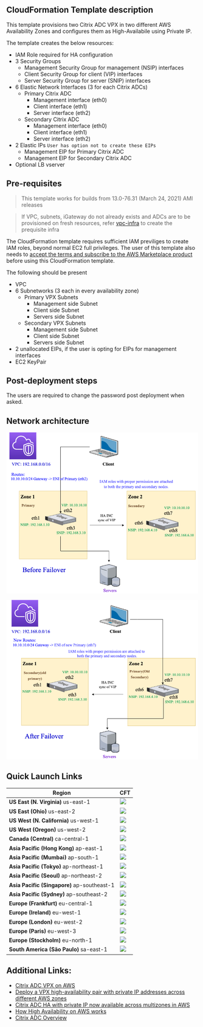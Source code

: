 ## CloudFormation Template description

This template provisions two Citrix ADC VPX in two different AWS Availability Zones and configures them as High-Availabile using Private IP.

The template creates the below resources:

* IAM Role required for HA configuration
* 3 Security Groups
  + Management Security Group for management (NSIP) interfaces
  + Client Security Group for client (VIP) interfaces
  + Server Security Group for server (SNIP) interfaces
* 6 Elastic Network Interfaces (3 for each Citrix ADCs)
  + Primary Citrix ADC
    - Management interface (eth0)
    - Client interface (eth1)
    - Server interface (eth2)
  + Secondary Citrix ADC
    - Management interface (eth0)
    - Client interface (eth1)
    - Server interface (eth2)
* 2 Elastic IPs `User has option not to create these EIPs`
  + Management EIP for Primary Citrix ADC
  + Management EIP for Secondary Citrix ADC
* Optional LB vserver

## Pre-requisites
> This template works for builds from 13.0-76.31 (March 24, 2021) AMI releases

> If VPC, subnets, iGateway do not already exists and ADCs are to be provisioned on fresh resources, refer [vpc-infra](../../vpc-infra/) to create the prequisite infra

The CloudFormation template requires sufficient IAM previliges to create IAM roles, beyond normal EC2 full privileges. The user of this template also needs to [accept the terms and subscribe to the AWS Marketplace product](https://aws.amazon.com/marketplace/pp/B00AA01BOE/) before using this CloudFormation template.
<p>The following should be present</p>

* VPC
* 6 Subnetworks (3 each in every availability zone)
  + Primary VPX Subnets
    - Management side Subnet
    - Client side Subnet
    - Servers side Subnet
  + Secondary VPX Subnets
    - Management side Subnet
    - Client side Subnet
    - Servers side Subnet
* 2 unallocated EIPs, if the user is opting for EIPs for management interfaces
* EC2 KeyPair

## Post-deployment steps
The users are required to change the password post deployment when asked.
## Network architecture

![Before Failover HA Private IP](./before-failover-ha-pip.png)

![After Failover HA Private IP](./after-failover-ha-pip.png)

## Quick Launch Links

|Region|CFT|
|--|--|
|**US East (N. Virginia)** us-east-1|[![](https://s3.amazonaws.com/cloudformation-examples/cloudformation-launch-stack.png)](https://console.aws.amazon.com/cloudformation/home?region=us-east-1#/stacks/new?templateURL=https://s3.amazonaws.com/citrixadc-automation/templates/high-availability/across-availability-zone/using-private-ip/ha-3nic-across-az-pip.yaml)|
|**US East (Ohio)** us-east-2|[![](https://s3.amazonaws.com/cloudformation-examples/cloudformation-launch-stack.png)](https://console.aws.amazon.com/cloudformation/home?region=us-east-2#/stacks/new?templateURL=https://s3.amazonaws.com/citrixadc-automation/templates/high-availability/across-availability-zone/using-private-ip/ha-3nic-across-az-pip.yaml)|
|**US West (N. California)** us-west-1|[![](https://s3.amazonaws.com/cloudformation-examples/cloudformation-launch-stack.png)](https://console.aws.amazon.com/cloudformation/home?region=us-west-1#/stacks/new?templateURL=https://s3.amazonaws.com/citrixadc-automation/templates/high-availability/across-availability-zone/using-private-ip/ha-3nic-across-az-pip.yaml)|
|**US West (Oregon)** us-west-2|[![](https://s3.amazonaws.com/cloudformation-examples/cloudformation-launch-stack.png)](https://console.aws.amazon.com/cloudformation/home?region=us-west-2#/stacks/new?templateURL=https://s3.amazonaws.com/citrixadc-automation/templates/high-availability/across-availability-zone/using-private-ip/ha-3nic-across-az-pip.yaml)|
|**Canada (Central)** ca-central-1|[![](https://s3.amazonaws.com/cloudformation-examples/cloudformation-launch-stack.png)](https://console.aws.amazon.com/cloudformation/home?region=ca-central-1#/stacks/new?templateURL=https://s3.amazonaws.com/citrixadc-automation/templates/high-availability/across-availability-zone/using-private-ip/ha-3nic-across-az-pip.yaml)|
|**Asia Pacific (Hong Kong)** ap-east-1|[![](https://s3.amazonaws.com/cloudformation-examples/cloudformation-launch-stack.png)](https://console.aws.amazon.com/cloudformation/home?region=ap-east-1#/stacks/new?templateURL=https://s3.amazonaws.com/citrixadc-automation/templates/high-availability/across-availability-zone/using-private-ip/ha-3nic-across-az-pip.yaml)|
|**Asia Pacific (Mumbai)** ap-south-1|[![](https://s3.amazonaws.com/cloudformation-examples/cloudformation-launch-stack.png)](https://console.aws.amazon.com/cloudformation/home?region=ap-south-1#/stacks/new?templateURL=https://s3.amazonaws.com/citrixadc-automation/templates/high-availability/across-availability-zone/using-private-ip/ha-3nic-across-az-pip.yaml)|
|**Asia Pacific (Tokyo)** ap-northeast-1|[![](https://s3.amazonaws.com/cloudformation-examples/cloudformation-launch-stack.png)](https://console.aws.amazon.com/cloudformation/home?region=ap-northeast-1#/stacks/new?templateURL=https://s3.amazonaws.com/citrixadc-automation/templates/high-availability/across-availability-zone/using-private-ip/ha-3nic-across-az-pip.yaml)|
|**Asia Pacific (Seoul)** ap-northeast-2|[![](https://s3.amazonaws.com/cloudformation-examples/cloudformation-launch-stack.png)](https://console.aws.amazon.com/cloudformation/home?region=ap-northeast-2#/stacks/new?templateURL=https://s3.amazonaws.com/citrixadc-automation/templates/high-availability/across-availability-zone/using-private-ip/ha-3nic-across-az-pip.yaml)|
|**Asia Pacific (Singapore)** ap-southeast-1|[![](https://s3.amazonaws.com/cloudformation-examples/cloudformation-launch-stack.png)](https://console.aws.amazon.com/cloudformation/home?region=ap-southeast-1#/stacks/new?templateURL=https://s3.amazonaws.com/citrixadc-automation/templates/high-availability/across-availability-zone/using-private-ip/ha-3nic-across-az-pip.yaml)|
|**Asia Pacific (Sydney)** ap-southeast-2|[![](https://s3.amazonaws.com/cloudformation-examples/cloudformation-launch-stack.png)](https://console.aws.amazon.com/cloudformation/home?region=ap-southeast-2#/stacks/new?templateURL=https://s3.amazonaws.com/citrixadc-automation/templates/high-availability/across-availability-zone/using-private-ip/ha-3nic-across-az-pip.yaml)|
|**Europe (Frankfurt)** eu-central-1|[![](https://s3.amazonaws.com/cloudformation-examples/cloudformation-launch-stack.png)](https://console.aws.amazon.com/cloudformation/home?region=eu-central-1#/stacks/new?templateURL=https://s3.amazonaws.com/citrixadc-automation/templates/high-availability/across-availability-zone/using-private-ip/ha-3nic-across-az-pip.yaml)|
|**Europe (Ireland)** eu-west-1|[![](https://s3.amazonaws.com/cloudformation-examples/cloudformation-launch-stack.png)](https://console.aws.amazon.com/cloudformation/home?region=eu-west-1#/stacks/new?templateURL=https://s3.amazonaws.com/citrixadc-automation/templates/high-availability/across-availability-zone/using-private-ip/ha-3nic-across-az-pip.yaml)|
|**Europe (London)** eu-west-2|[![](https://s3.amazonaws.com/cloudformation-examples/cloudformation-launch-stack.png)](https://console.aws.amazon.com/cloudformation/home?region=eu-west-2#/stacks/new?templateURL=https://s3.amazonaws.com/citrixadc-automation/templates/high-availability/across-availability-zone/using-private-ip/ha-3nic-across-az-pip.yaml)|
|**Europe (Paris)** eu-west-3|[![](https://s3.amazonaws.com/cloudformation-examples/cloudformation-launch-stack.png)](https://console.aws.amazon.com/cloudformation/home?region=eu-west-3#/stacks/new?templateURL=https://s3.amazonaws.com/citrixadc-automation/templates/high-availability/across-availability-zone/using-private-ip/ha-3nic-across-az-pip.yaml)|
|**Europe (Stockholm)** eu-north-1|[![](https://s3.amazonaws.com/cloudformation-examples/cloudformation-launch-stack.png)](https://console.aws.amazon.com/cloudformation/home?region=eu-north-1#/stacks/new?templateURL=https://s3.amazonaws.com/citrixadc-automation/templates/high-availability/across-availability-zone/using-private-ip/ha-3nic-across-az-pip.yaml)|
|**South America (São Paulo)** sa-east-1|[![](https://s3.amazonaws.com/cloudformation-examples/cloudformation-launch-stack.png)](https://console.aws.amazon.com/cloudformation/home?region=sa-east-1#/stacks/new?templateURL=https://s3.amazonaws.com/citrixadc-automation/templates/high-availability/across-availability-zone/using-private-ip/ha-3nic-across-az-pip.yaml)|

## Additional Links:

* [Citrix ADC VPX on AWS](https://docs.citrix.com/en-us/citrix-adc/13/deploying-vpx/deploy-aws.html)
* [Deploy a VPX high-availability pair with private IP addresses across different AWS zones](https://docs.citrix.com/en-us/citrix-adc/current-release/deploying-vpx/deploy-aws/vpx-ha-pip-different-aws-zones.html)
* [Citrix ADC HA with private IP now available across multizones in AWS](https://www.citrix.com/blogs/2020/11/03/citrix-adc-ha-with-private-ip-now-available-across-multizones-in-aws/)
* [How High Availability on AWS works](https://docs.citrix.com/en-us/citrix-adc/13/deploying-vpx/deploy-aws/how-aws-ha-works.html)
* [Citrix ADC Overview](https://www.citrix.com/en-in/products/citrix-adc/)
